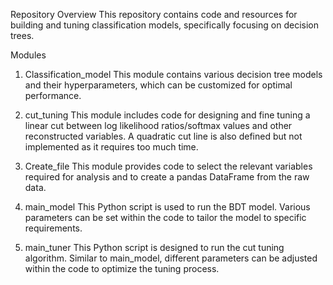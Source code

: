 Repository Overview
This repository contains code and resources for building and tuning classification models, specifically focusing on decision trees.

Modules
1. Classification_model
This module contains various decision tree models and their hyperparameters, which can be customized for optimal performance.

2. cut_tuning
This module includes code for designing and fine tuning a linear cut between log likelihood ratios/softmax values and other reconstructed variables. A quadratic cut line is also defined but not implemented as it requires too much time.

3. Create_file
This module provides code to select the relevant variables required for analysis and to create a pandas DataFrame from the raw data.

4. main_model
This Python script is used to run the BDT model. Various parameters can be set within the code to tailor the model to specific requirements.

5. main_tuner
This Python script is designed to run the cut tuning algorithm. Similar to main_model, different parameters can be adjusted within the code to optimize the tuning process.
